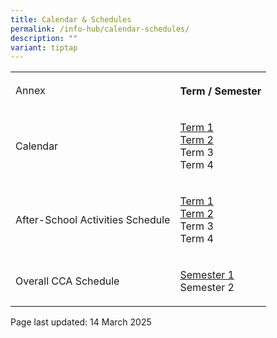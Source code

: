 ```yaml
---
title: Calendar & Schedules
permalink: /info-hub/calendar-schedules/
description: ""
variant: tiptap
---
```

<table style="minWidth: 50px">
<colgroup>
<col>
<col>
</colgroup>
<tbody>
<tr>
<td rowspan="1" colspan="1">
<p>Annex</p>
</td>
<th rowspan="1" colspan="1">
<p>Term / Semester</p>
</th>
</tr>
<tr>
<td rowspan="1" colspan="1">
<p>Calendar</p>
</td>
<td rowspan="1" colspan="1">
<p><a href="https://drive.google.com/drive/folders/13TSl3v5NLQiS5Ur9VfKthXInOY-f7Wdh?usp=sharing" rel="noopener" target="_blank">Term 1</a>
<br><a href="https://drive.google.com/drive/folders/1YskAHYKgol0KieuSZ3zxFEuwr8DVHF04?usp=sharing" rel="noopener nofollow" target="_blank">Term 2</a>
<br>Term 3
<br>Term 4</p>
</td>
</tr>
<tr>
<td rowspan="1" colspan="1">
<p>After-School Activities Schedule</p>
</td>
<td rowspan="1" colspan="1">
<p><a href="https://drive.google.com/file/d/1AqfkcvwUw1_yC4EAUDOUK_Q7Vhwd2uAD/view?usp=sharing" rel="noopener nofollow" target="_blank">Term 1</a>
<br><a href="https://drive.google.com/file/d/12AfYLjXLBMKBU8PON2Ly9p2cssZZ-v7T/view?usp=sharing" rel="noopener nofollow" target="_blank">Term 2</a>
<br>Term 3
<br>Term 4</p>
</td>
</tr>
<tr>
<td rowspan="1" colspan="1">
<p>Overall CCA Schedule</p>
</td>
<td rowspan="1" colspan="1">
<p><a href="https://drive.google.com/file/d/1Zuf2Z4TOYOmEjmz1SRMEfMfOdiGKJm8U/view?usp=sharing" rel="noopener nofollow" target="_blank">Semester 1</a>
<br>Semester 2</p>
</td>
</tr>
</tbody>
</table>
<p></p>
<p></p>
<p>Page last updated: 14 March 2025</p>